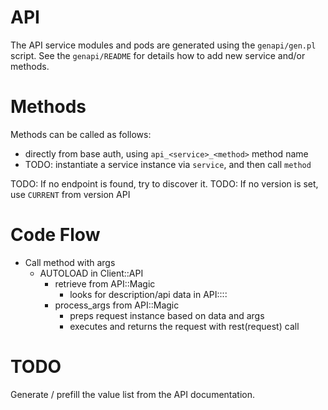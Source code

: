 # API

The API service modules and pods are generated using the `genapi/gen.pl` script.
See the `genapi/README` for details how to add new service and/or methods.

# Methods

Methods can be called as follows:
* directly from base auth, using `api_<service>_<method>` method name
* TODO: instantiate a service instance via `service`, and then call `method`

TODO: If no endpoint is found, try to discover it.
TODO: If no version is set, use `CURRENT` from version API

# Code Flow

* Call method with args
  * AUTOLOAD in Client::API
    * retrieve from API::Magic
      * looks for description/api data in API::<Service>::<version>
    * process_args from API::Magic
      * preps request instance based on data and args
      * executes and returns the request with rest(request) call

# TODO

Generate / prefill the value list from the API documentation.
